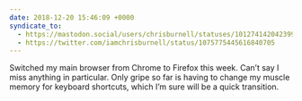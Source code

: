```yaml
---
date: 2018-12-20 15:46:09 +0000
syndicate_to:
  - https://mastodon.social/users/chrisburnell/statuses/101274142042399670
  - https://twitter.com/iamchrisburnell/status/1075775445616840705
---
```


Switched my main browser from Chrome to Firefox this week. Can’t say I miss anything in particular. Only gripe so far is having to change my muscle memory for keyboard shortcuts, which I’m sure will be a quick transition.
